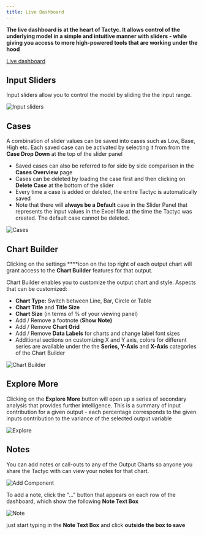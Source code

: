 ```yaml
---
title: Live Dashboard
---
```


**The live dashboard is at the heart of Tactyc. It allows control of the underlying model in a simple and intuitive manner with sliders - while giving you access to more high-powered tools that are working under the hood**

[Live dashboard](https://du0bb4gb9kg21.cloudfront.net/documentation/live-dashboard/splash6.mp4)

## Input Sliders

Input sliders allow you to control the model by sliding the the input range. 

![Input sliders](https://du0bb4gb9kg21.cloudfront.net/documentation/live-dashboard/chrome-capture.gif)

## Cases

A combination of slider values can be saved into cases such as Low, Base, High etc. Each saved case can be activated by selecting it from from the **Case Drop Down** at the top of the slider panel

- Saved cases can also be referred to for side by side comparison in the **Cases Overview** page
- Cases can be deleted by loading the case first and then clicking on **Delete Case** at the bottom of the slider
- Every time a case is added or deleted, the entire Tactyc is automatically saved
- Note that there will **always be a Default** case in the Slider Panel that represents the input values in the Excel file at the time the Tactyc was created. The default case cannot be deleted.

![Cases](https://du0bb4gb9kg21.cloudfront.net/documentation/live-dashboard/cases.png)

## Chart Builder

Clicking on the settings  ****icon on the top right of each output chart will grant access to the **Chart Builder** features for that output. 

Chart Builder enables you to customize the output chart and style. Aspects that can be customized:

- **Chart Type:** Switch between Line, Bar, Circle or Table
- **Chart Title** and **Title Size**
- **Chart Size** (in terms of % of your viewing panel)
- Add / Remove a footnote (**Show Note)**
- Add / Remove **Chart Grid**
- Add / Remove **Data Labels** for charts and change label font sizes
- Additional sections on customizing X and Y axis, colors for different series are available under the the **Series, Y-Axis** and **X-Axis** categories of the Chart Builder

![Chart Builder](https://du0bb4gb9kg21.cloudfront.net/documentation/live-dashboard/chart-builder.png)

## Explore More

Clicking on the **Explore More** button will open up a series of secondary analysis that provides further intelligence. This is a summary of input contribution for a given output - each percentage corresponds to the given inputs contribution to the variance of the selected output variable

![Explore](https://du0bb4gb9kg21.cloudfront.net/documentation/live-dashboard/explore.png)

## Notes

You can add notes or call-outs to any of the Output Charts so anyone you share the Tactyc with can view your notes for that chart.

![Add Component](https://du0bb4gb9kg21.cloudfront.net/documentation/live-dashboard/add-component.png)

To add a note, click the "..." button that appears on each row of the dashboard, which show the following **Note Text Box**

![Note](https://du0bb4gb9kg21.cloudfront.net/documentation/live-dashboard/notes.png)

just start typing in the **Note Text Box** and click **outside the box to save**